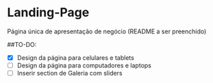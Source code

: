 # Landing-Page
Página única de apresentação de negócio (README a ser preenchido)

##TO-DO:
- [x] Design da página para celulares e tablets
- [ ] Design da página para computadores e laptops
- [ ] Inserir section de Galeria com sliders
